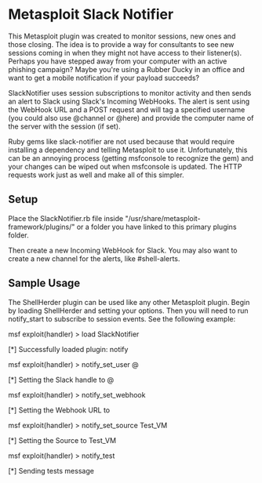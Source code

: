 # Metasploit Slack Notifier
This Metasploit plugin was created to monitor sessions, new ones and those closing. The idea is to provide a way for consultants to see new sessions coming in when they might not have access to their listener(s). Perhaps you have stepped away from your computer with an active phishing campaign? Maybe you're using a Rubber Ducky in an office and want to get a mobile notification if your payload succeeds?

SlackNotifier uses session subscriptions to monitor activity and then sends an alert to Slack using Slack's Incoming WebHooks. The alert is sent using the WebHook URL and a POST request and will tag a specified username (you could also use @channel or @here) and provide the computer name of the server with the session (if set).

Ruby gems like slack-notifier are not used because that would require installing a dependency and telling Metasploit to use it. Unfortunately, this can be an annoying process (getting msfconsole to recognize the gem) and your changes can be wiped out when msfconsole is updated. The HTTP requests work just as well and make all of this simpler.

## Setup
Place the SlackNotifier.rb file inside "/usr/share/metasploit-framework/plugins/" or a folder you have linked to this primary plugins folder.

Then create a new Incoming WebHook for Slack. You may also want to create a new channel for the alerts, like #shell-alerts.

## Sample Usage
The ShellHerder plugin can be used like any other Metasploit plugin. Begin by loading ShellHerder and setting your options. Then you will need to run notify_start to subscribe to session events. See the following example:

  msf exploit(handler) > load SlackNotifier

  [\*] Successfully loaded plugin: notify

  msf exploit(handler) > notify_set_user @<your user name>

  [\*] Setting the Slack handle to @<your user name>

  msf exploit(handler) > notify_set_webhook <Your hooks.slack.com URL>

  [\*] Setting the Webhook URL to <Your hooks.slack.com URL>

  msf exploit(handler) > notify_set_source Test_VM

  [\*] Setting the Source to Test_VM

  msf exploit(handler) > notify_test

  [\*] Sending tests message

